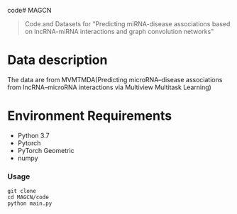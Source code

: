 code# MAGCN
> Code and Datasets for "Predicting miRNA-disease associations based on lncRNA-miRNA interactions and graph convolution networks" 

# Data description
The data are from MVMTMDA(Predicting microRNA–disease associations from lncRNA–microRNA interactions via Multiview Multitask Learning)

# Environment Requirements
* Python 3.7
* Pytorch
* PyTorch Geometric
* numpy


### Usage
```shell
git clone 
cd MAGCN/code
python main.py
```